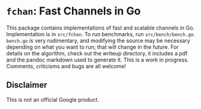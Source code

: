 # `fchan`: Fast Channels in Go

This package contains implementations of fast and scalable channels in Go.
Implementation is in `src/fchan`. To run benchmarks, run `src/bench/bench.go`.
`bench.go` is very rudimentary, and modifying the source may be necessary
depending on what you want to run; that will change in the future.  For details
on the algorithm, check out the writeup directory, it includes a pdf and the
pandoc markdown used to generate it. This is a work in progress.  Comments,
criticisms and bugs are all welcome!

## Disclaimer

This is not an official Google product.
